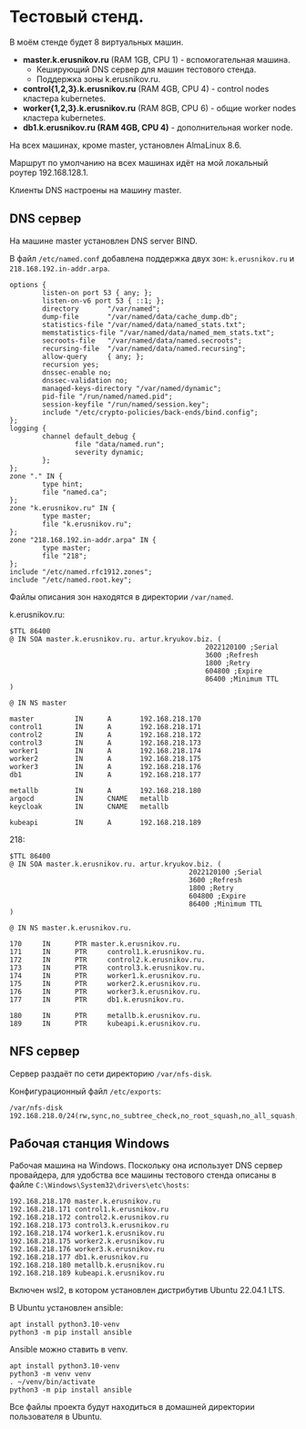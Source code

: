 # Тестовый стенд.

В моём стенде будет 8 виртуальных машин.

* **master.k.erusnikov.ru** (RAM 1GB, CPU 1) - вспомогательная машина. 
  * Кеширующий DNS сервер для машин тестового стенда.
  * Поддержка зоны k.erusnikov.ru.
* **control{1,2,3}.k.erusnikov.ru** (RAM 4GB, CPU 4) - control nodes кластера kubernetes.
* **worker{1,2,3}.k.erusnikov.ru** (RAM 8GB, CPU 6) - общие worker nodes кластера kubernetes.
* **db1.k.erusnikov.ru (RAM 4GB, CPU 4)** - дополнительная worker node.

На всех машинах, кроме master, установлен AlmaLinux 8.6.

Маршрут по умолчанию на всех машинах идёт на мой локальный роутер 192.168.128.1.

Клиенты DNS настроены на машину master.

## DNS сервер

На машине master установлен DNS server BIND.

В файл `/etc/named.conf` добавлена поддержка двух зон: `k.erusnikov.ru` и `218.168.192.in-addr.arpa`.

```
options {
        listen-on port 53 { any; };
        listen-on-v6 port 53 { ::1; };
        directory       "/var/named";
        dump-file       "/var/named/data/cache_dump.db";
        statistics-file "/var/named/data/named_stats.txt";
        memstatistics-file "/var/named/data/named_mem_stats.txt";
        secroots-file   "/var/named/data/named.secroots";
        recursing-file  "/var/named/data/named.recursing";
        allow-query     { any; };
        recursion yes;
        dnssec-enable no;
        dnssec-validation no;
        managed-keys-directory "/var/named/dynamic";
        pid-file "/run/named/named.pid";
        session-keyfile "/run/named/session.key";
        include "/etc/crypto-policies/back-ends/bind.config";
};
logging {
        channel default_debug {
                file "data/named.run";
                severity dynamic;
        };
};
zone "." IN {
        type hint;
        file "named.ca";
};
zone "k.erusnikov.ru" IN {
        type master;
        file "k.erusnikov.ru";
};
zone "218.168.192.in-addr.arpa" IN {
        type master;
        file "218";
};
include "/etc/named.rfc1912.zones";
include "/etc/named.root.key";
```

Файлы описания зон находятся в директории `/var/named`.

k.erusnikov.ru:

```
$TTL 86400
@ IN SOA master.k.erusnikov.ru. artur.kryukov.biz. (
                                                2022120100 ;Serial
                                                3600 ;Refresh
                                                1800 ;Retry
                                                604800 ;Expire
                                                86400 ;Minimum TTL
)

@ IN NS master

master          IN      A       192.168.218.170
control1        IN      A       192.168.218.171
control2        IN      A       192.168.218.172
control3        IN      A       192.168.218.173
worker1         IN      A       192.168.218.174
worker2         IN      A       192.168.218.175
worker3         IN      A       192.168.218.176
db1             IN      A       192.168.218.177

metallb         IN      A       192.168.218.180
argocd          IN      CNAME   metallb
keycloak        IN      CNAME   metallb

kubeapi         IN      A       192.168.218.189
```

218:

```
$TTL 86400
@ IN SOA master.k.erusnikov.ru. artur.kryukov.biz. (
                                            2022120100 ;Serial
                                            3600 ;Refresh
                                            1800 ;Retry
                                            604800 ;Expire
                                            86400 ;Minimum TTL
)

@ IN NS master.k.erusnikov.ru.

170     IN      PTR master.k.erusnikov.ru.
171     IN      PTR     control1.k.erusnikov.ru.
172     IN      PTR     control2.k.erusnikov.ru.
173     IN      PTR     control3.k.erusnikov.ru.
174     IN      PTR     worker1.k.erusnikov.ru.
175     IN      PTR     worker2.k.erusnikov.ru.
176     IN      PTR     worker3.k.erusnikov.ru.
177     IN      PTR     db1.k.erusnikov.ru.

180     IN      PTR     metallb.k.erusnikov.ru.
189     IN      PTR     kubeapi.k.erusnikov.ru.
```

## NFS сервер

Сервер раздаёт по сети директорию `/var/nfs-disk`.

Конфигурационный файл `/etc/exports`:

```
/var/nfs-disk 192.168.218.0/24(rw,sync,no_subtree_check,no_root_squash,no_all_squash,insecure)
```

## Рабочая станция Windows

Рабочая машина на Windows. Поскольку она использует DNS сервер провайдера, для удобства все машины тестового стенда 
описаны в файле `C:\Windows\System32\drivers\etc\hosts`:

```
192.168.218.170 master.k.erusnikov.ru
192.168.218.171 control1.k.erusnikov.ru
192.168.218.172 control2.k.erusnikov.ru
192.168.218.173 control3.k.erusnikov.ru
192.168.218.174 worker1.k.erusnikov.ru
192.168.218.175 worker2.k.erusnikov.ru
192.168.218.176 worker3.k.erusnikov.ru
192.168.218.177 db1.k.erusnikov.ru
192.168.218.180 metallb.k.erusnikov.ru
192.168.218.189 kubeapi.k.erusnikov.ru
```

Включен wsl2, в котором установлен дистрибутив Ubuntu 22.04.1 LTS.

В Ubuntu установлен ansible:

```shell
apt install python3.10-venv
python3 -m pip install ansible
```

Ansible можно ставить в venv.

```shell
apt install python3.10-venv
python3 -m venv venv
. ~/venv/bin/activate
python3 -m pip install ansible
```

Все файлы проекта будут находиться в домашней директории пользователя в Ubuntu.